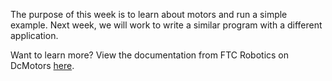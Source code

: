 The purpose of this week is to learn about motors and run a simple example. Next week, we will work to write a similar program with a different application.   

Want to learn more? View the documentation from FTC Robotics on DcMotors [here](https://ftctechnh.github.io/ftc_app/doc/javadoc/com/qualcomm/robotcore/hardware/DcMotor.html). 
